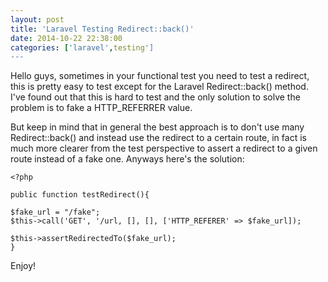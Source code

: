 ```yaml
---
layout: post
title: 'Laravel Testing Redirect::back()'
date: 2014-10-22 22:38:00
categories: ['laravel',testing']
---
```

Hello guys, sometimes in your functional test you need to test a redirect, this is pretty easy to test except for the Laravel Redirect::back() method. I've found out that this is hard to test and the only solution to solve the problem is to fake a HTTP_REFERRER value. 
<!-- more -->
But keep in mind that in general the best approach is to don't use many Redirect::back() and instead use the redirect to a certain route, in fact is much more clearer from the test perspective to assert a redirect to a given route instead of a fake one.
Anyways here's the solution:

	<?php
	
	public function testRedirect(){
	
	$fake_url = "/fake";
	$this->call('GET', '/url, [], [], ['HTTP_REFERER' => $fake_url]);
	
	$this->assertRedirectedTo($fake_url);
	}
	
Enjoy!